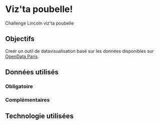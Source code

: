 # Viz'ta poubelle!
Challenge Lincoln viz'ta poubelle

## Objectifs
Creér un outil de datavisualisation basé sur les données disponibles sur [OpenData Paris](https://opendata.paris.fr/). 

## Données utilisés
### Obligatoire
### Complémentaires

## Technologie utilisées
